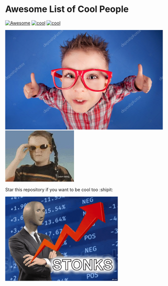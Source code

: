 # Awesome List of Cool People
[![Awesome](https://cdn.rawgit.com/sindresorhus/awesome/d7305f38d29fed78fa85652e3a63e154dd8e8829/media/badge.svg)](https://github.com/sindresorhus/awesome)
[![cool](https://img.shields.io/badge/be-cool-purple.svg)](https://shields.io/)
[![cool](https://img.shields.io/badge/sample-text-green.svg)](https://shields.io/)

![image](img/cool2.png)
![](./img/cool.gif)

<!--START_SECTION:cool-people-->

<!--END_SECTION:cool-people-->


Star this repository if you want to be cool too :shipit:

![](./img/stonks.gif)

